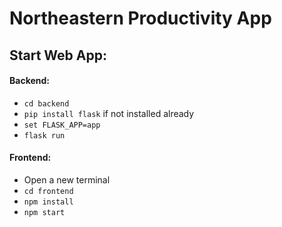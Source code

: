# Northeastern Productivity App

## Start Web App:

#### Backend:

- `cd backend`
- `pip install flask` if not installed already
- `set FLASK_APP=app`
- `flask run`

#### Frontend:

- Open a new terminal
- `cd frontend`
- `npm install`
- `npm start`
